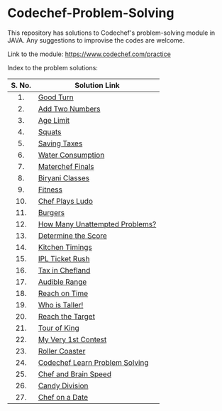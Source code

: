 # Codechef-Problem-Solving
This repository has solutions to Codechef's problem-solving module in JAVA. Any suggestions to improvise the codes are welcome.

Link to the module: https://www.codechef.com/practice

Index to the problem solutions:

| S. No.  | Solution Link |
|:---------------:|---------------|
|1.| [Good Turn](https://github.com/niharika1102/Codechef-Problem-Solving-JAVA/blob/main/Good%20Turn.java)|
|2.|[Add Two Numbers](https://github.com/niharika1102/Codechef-Problem-Solving-JAVA/blob/main/Add%20Two%20Numbers.java)|
|3.|[Age Limit](https://github.com/niharika1102/Codechef-Problem-Solving-JAVA/blob/main/Age%20Limit.java)|
|4.|[Squats](https://github.com/niharika1102/Codechef-Problem-Solving-JAVA/blob/main/Squats.java)|
|5.|[Saving Taxes](https://github.com/niharika1102/Codechef-Problem-Solving-JAVA/blob/main/Saving%20Taxes.java)|
|6.|[Water Consumption](https://github.com/niharika1102/Codechef-Problem-Solving-JAVA/blob/main/Water%20Consumption.java)|
|7.|[Materchef Finals](https://github.com/niharika1102/Codechef-Problem-Solving-JAVA/blob/main/Masterchef%20Finals.java)|
|8.|[Biryani Classes](https://github.com/niharika1102/Codechef-Problem-Solving-JAVA/blob/main/Biryani%20Classes.java)|
|9.|[Fitness](https://github.com/niharika1102/Codechef-Problem-Solving-JAVA/blob/main/Fitness.java)|
|10.|[Chef Plays Ludo](https://github.com/niharika1102/Codechef-Problem-Solving-JAVA/blob/main/Chef%20Plays%20Ludo.java)|
|11.|[Burgers](https://github.com/niharika1102/Codechef-Problem-Solving-JAVA/blob/main/Burgers.java)|
|12.|[How Many Unattempted Problems?](https://github.com/niharika1102/Codechef-Problem-Solving-JAVA/blob/main/How%20Many%20Unattempted%20Problems.java)|
|13.|[Determine the Score](https://github.com/niharika1102/Codechef-Problem-Solving-JAVA/blob/main/Determine%20The%20Score.java)|
|14.|[Kitchen Timings](https://github.com/niharika1102/Codechef-Problem-Solving-JAVA/blob/main/Kitchen%20Timings.java)|
|15.|[IPL Ticket Rush](https://github.com/niharika1102/Codechef-Problem-Solving-JAVA/blob/main/IPL%20Ticket%20Rush.java)|
|16.|[Tax in Chefland](https://github.com/niharika1102/Codechef-Problem-Solving-JAVA/blob/main/Tax%20in%20Chefland.java)|
|17.|[Audible Range](https://github.com/niharika1102/Codechef-Problem-Solving-JAVA/blob/main/Audible%20Range.java)|
|18.|[Reach on Time](https://github.com/niharika1102/Codechef-Problem-Solving-JAVA/blob/main/Reach%20on%20Time.java)|
|19.|[Who is Taller!](https://github.com/niharika1102/Codechef-Problem-Solving-JAVA/blob/main/Who%20is%20Taller!.java)|
|20.|[Reach the Target](https://github.com/niharika1102/Codechef-Problem-Solving-JAVA/blob/main/Reach%20the%20Target.java)|
|21.|[Tour of King](https://github.com/niharika1102/Codechef-Problem-Solving-JAVA/blob/main/Tour%20of%20King.java)|
|22.|[My Very 1st Contest](https://github.com/niharika1102/Codechef-Problem-Solving-JAVA/blob/main/My%20Very%201st%20Contest.java)|
|23.|[Roller Coaster](https://github.com/niharika1102/Codechef-Problem-Solving-JAVA/blob/main/Roller%20Coaster.java)|
|24.|[Codechef Learn Problem Solving](https://github.com/niharika1102/Codechef-Problem-Solving-JAVA/blob/main/CodeChef%20Learn%20Problem%20Solving.java)|
|25.|[Chef and Brain Speed](https://github.com/niharika1102/Codechef-Problem-Solving-JAVA/blob/main/Chef%20and%20Brain%20Speed.java)|
|26.|[Candy Division](https://github.com/niharika1102/Codechef-Problem-Solving-JAVA/blob/main/Candy%20Division.java)|
|27.|[Chef on a Date](https://github.com/niharika1102/Codechef-Problem-Solving-JAVA/blob/main/Chef%20on%20a%20Date.java)|
